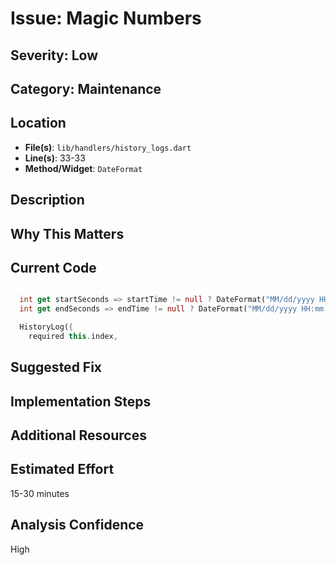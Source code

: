 # Issue: Magic Numbers

## Severity: Low

## Category: Maintenance

## Location
- **File(s)**: `lib/handlers/history_logs.dart`
- **Line(s)**: 33-33
- **Method/Widget**: `DateFormat`

## Description


## Why This Matters


## Current Code
```dart

  int get startSeconds => startTime != null ? DateFormat("MM/dd/yyyy HH:mm:ss").parse(startTime!).millisecondsSinceEpoch ~/ 1000 : 0;
  int get endSeconds => endTime != null ? DateFormat("MM/dd/yyyy HH:mm:ss").parse(endTime!).millisecondsSinceEpoch ~/ 1000 : 0;

  HistoryLog({
    required this.index,
```

## Suggested Fix


## Implementation Steps


## Additional Resources


## Estimated Effort
15-30 minutes

## Analysis Confidence
High
